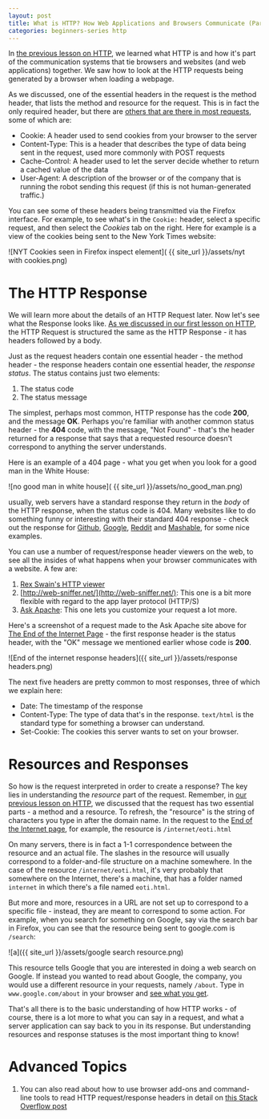 ```yaml
---
layout: post
title: What is HTTP? How Web Applications and Browsers Communicate (Part II)
categories: beginners-series http
---
```


In [the previous lesson on HTTP](--prev_post_by_cat--), we learned what HTTP is and how it's part of the communication systems that tie browsers and websites (and web applications) together. We saw how to look at the HTTP requests being generated by a browser when loading a webpage.

As we discussed, one of the essential headers in the request is the method header, that lists the method and resource
for the request. This is in fact the only required header, but there are [others that are there in most requests](http://en.wikipedia.org/wiki/List_of_HTTP_header_fields#Request_fields), some of which are:

* Cookie: A header used to send cookies from your browser to the server
* Content-Type: This is a header that describes the type of data being sent in the request, used more commonly with POST requests
* Cache-Control: A header used to let the server decide whether to return a cached value of the data
* User-Agent: A description of the browser or of the company that is running the robot sending this request (if this is not human-generated traffic.)

You can see some of these headers being transmitted via the Firefox interface. For example, to see what's in the
`Cookie:` header, select a specific request, and then select the _Cookies_ tab on the right. Here for example is a view
of the cookies being sent to the New York Times website:

![NYT Cookies seen in Firefox inspect element]( {{ site_url }}/assets/nyt with cookies.png)

# The HTTP Response

We will learn more about the details of an HTTP Request later. Now let's see what the Response looks like. [As we discussed in our first lesson on HTTP](--prev_post_by_cat--), the HTTP Request is structured the same as the HTTP Response - it has headers followed by a body.

Just as the request headers contain one essential header - the method header - the response headers contain one essential header, the _response status_. The status contains just two elements:

1. The status code
1. The status message

The simplest, perhaps most common, HTTP response has the code **200**, and the message **OK**. Perhaps you're familiar with
another common status header - the **404** code, with the message, "Not Found" - that's the header returned for a response that says that a requested resource doesn't correspond to anything the server understands. 

Here is an example of a 404 page - what you get when you look for a good man in the White House:

![no good man in white house]( {{ site_url }}/assets/no_good_man.png)

usually, web servers have a standard response they return in the _body_ of the HTTP response, when the status code is 404. Many websites like to do something funny or interesting with their standard 404 response - check out the response for [Github](https://github.com/its_a_404), [Google](http://www.google.com/its_a_404), [Reddit](http://www.reddit.com/its_a_404) and [Mashable](http://mashable.com/its_a_404/), for some nice examples.

You can use a number of request/response header viewers on the web, to see all the insides of what happens when your browser communicates with a website. A few are:

1. [Rex Swain's HTTP viewer](http://www.rexswain.com/cgi-bin/httpview.cgi)
1. [http://web-sniffer.net/](http://web-sniffer.net/): This one is a bit more flexible with regard to the app layer protocol (HTTP/S)
1. [Ask Apache](http://www.askapache.com/online-tools/http-headers-tool/): This one lets you customize your request a lot more.

Here's a screenshot of a request made to the Ask Apache site above for [The End of the Internet Page](http://www.weirdity.com/internet/eoti.html) - the
first response header is the status header, with the "OK" message we mentioned earlier whose code is **200**. 

![End of the internet response headers]({{ site_url }}/assets/response headers.png)

The next five headers are pretty common to most responses, three of which we explain here:

* Date: The timestamp of the response
* Content-Type: The type of data that's in the response. `text/html` is the standard type for something a browser can understand.
* Set-Cookie: The cookies this server wants to set on your browser.

# Resources and Responses

So how is the request interpreted in order to create a response? The key lies in understanding the _resource_ part of the request. Remember, in [our previous lesson on HTTP](--prev_lesson_by_cat--), we discussed that the request has two essential parts - a method and a resource. To refresh, the "resource" is the string of characters you type in after the domain name. In the request to the [End of the Internet page](http://www.weirdity.com/internet/eoti.html), for example, the resource is `/internet/eoti.html`

On many servers, there is in fact a 1-1 correspondence between the resource and an actual file. The slashes in the resource will usually correspond to a folder-and-file structure on a machine somewhere. In the case of the resource `/internet/eoti.html`, it's very probably that somewhere on the Internet, there's a machine, that has a folder named `internet` in which there's a file named `eoti.html`.

But more and more, resources in a URL are not set up to correspond to a specific file - instead, they are meant to correspond to some action. For example, when you search for something on Google, say via the search bar in Firefox, you can see that the resource being sent to google.com is `/search`:

![a]({{ site_url }}/assets/google search resource.png)

This resource tells Google that you are interested in doing a web search on Google. If instead you wanted to read about Google, the company, you would use a different resource in your requests, namely `/about`. Type in `www.google.com/about` in your browser and [see what you get](http://www.google.com/about/).

That's all there is to the basic understanding of how HTTP works - of course, there is a lot more to what you can say in a request, and what a server application can say back to you in its response. But understanding resources and response statuses is the most important thing to know!

# Advanced Topics

1. You can also read about how to use browser add-ons and command-line tools to read HTTP request/response headers in detail on [this Stack Overflow post](http://stackoverflow.com/questions/809302/tool-to-view-response-headers/)


